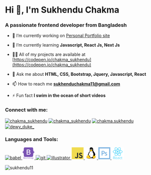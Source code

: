 <h1 align="left">Hi 👋, I'm Sukhendu Chakma</h1>
<h3 align="left">A passionate frontend developer from Bangladesh</h3>

- 🔭 I’m currently working on [Personal Portfolio site](https://ebareng.com)

- 🌱 I’m currently learning **Javascript, React Js, Next Js**

- 👨‍💻 All of my projects are available at [https://codepen.io/chakma_sukhendu](https://codepen.io/chakma_sukhendu)

- 💬 Ask me about **HTML, CSS, Bootstrap, Jquery, Javascript, React**

- 📫 How to reach me **sukhenduchakma11@gmail.com**

- ⚡ Fun fact **I swim in the ocean of short videos**

<h3 align="left">Connect with me:</h3>
<p align="left">
<a href="https://codepen.io/chakma_sukhendu" target="blank"><img align="center" src="https://raw.githubusercontent.com/rahuldkjain/github-profile-readme-generator/master/src/images/icons/Social/codepen.svg" alt="chakma_sukhendu" height="30" width="40" /></a>
<a href="https://twitter.com/chakma_sukhendu" target="blank"><img align="center" src="https://raw.githubusercontent.com/rahuldkjain/github-profile-readme-generator/master/src/images/icons/Social/twitter.svg" alt="chakma_sukhendu" height="30" width="40" /></a>
<a href="https://fb.com/chakma.sukhendu" target="blank"><img align="center" src="https://raw.githubusercontent.com/rahuldkjain/github-profile-readme-generator/master/src/images/icons/Social/facebook.svg" alt="chakma.sukhendu" height="30" width="40" /></a>
<a href="https://instagram.com/dewy_duke_" target="blank"><img align="center" src="https://raw.githubusercontent.com/rahuldkjain/github-profile-readme-generator/master/src/images/icons/Social/instagram.svg" alt="dewy_duke_" height="30" width="40" /></a>
</p>

<h3 align="left">Languages and Tools:</h3>
<p align="left"> <a href="https://babeljs.io/" target="_blank" rel="noreferrer"> <img src="https://www.vectorlogo.zone/logos/babeljs/babeljs-icon.svg" alt="babel" width="40" height="40"/> </a> <a href="https://getbootstrap.com" target="_blank" rel="noreferrer"> <img src="https://raw.githubusercontent.com/devicons/devicon/master/icons/bootstrap/bootstrap-plain-wordmark.svg" alt="bootstrap" width="40" height="40"/> </a> <a href="https://git-scm.com/" target="_blank" rel="noreferrer"> <img src="https://www.vectorlogo.zone/logos/git-scm/git-scm-icon.svg" alt="git" width="40" height="40"/> </a> <a href="https://www.adobe.com/in/products/illustrator.html" target="_blank" rel="noreferrer"> <img src="https://www.vectorlogo.zone/logos/adobe_illustrator/adobe_illustrator-icon.svg" alt="illustrator" width="40" height="40"/> </a> <a href="https://developer.mozilla.org/en-US/docs/Web/JavaScript" target="_blank" rel="noreferrer"> <img src="https://raw.githubusercontent.com/devicons/devicon/master/icons/javascript/javascript-original.svg" alt="javascript" width="40" height="40"/> </a> <a href="https://www.linux.org/" target="_blank" rel="noreferrer"> <img src="https://raw.githubusercontent.com/devicons/devicon/master/icons/linux/linux-original.svg" alt="linux" width="40" height="40"/> </a> <a href="https://www.photoshop.com/en" target="_blank" rel="noreferrer"> <img src="https://raw.githubusercontent.com/devicons/devicon/master/icons/photoshop/photoshop-line.svg" alt="photoshop" width="40" height="40"/> </a> <a href="https://reactjs.org/" target="_blank" rel="noreferrer"> <img src="https://raw.githubusercontent.com/devicons/devicon/master/icons/react/react-original-wordmark.svg" alt="react" width="40" height="40"/> </a> </p>

<p><img align="center" src="https://github-readme-stats.vercel.app/api/top-langs?username=sukhendu11&show_icons=true&locale=en&layout=compact" alt="sukhendu11" /></p>

